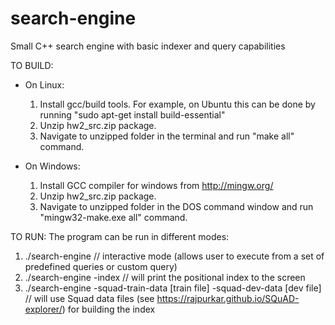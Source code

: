 # search-engine
Small C++ search engine with basic indexer and query capabilities

TO BUILD:
* On Linux: 
  1. Install gcc/build tools. For example, on Ubuntu this can be done by running "sudo apt-get install build-essential"
  1. Unzip hw2_src.zip package.
  2. Navigate to unzipped folder in the terminal and run "make all" command. 

* On Windows: 
  1. Install GCC compiler for windows from http://mingw.org/
  2. Unzip hw2_src.zip package.
  3. Navigate to unzipped folder in the DOS command window and run "mingw32-make.exe all" command. 

TO RUN:
  The program can be run in different modes:
  1. ./search-engine          // interactive mode (allows user to execute from a set of predefined queries or custom query)
  2. ./search-engine -index  // will print the positional index to the screen
  3. ./search-engine -squad-train-data [train file] -squad-dev-data [dev file] // will use Squad data files (see https://rajpurkar.github.io/SQuAD-explorer/) for building the index